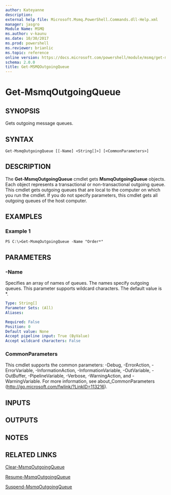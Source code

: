```yaml
---
author: Kateyanne
description: 
external help file: Microsoft.Msmq.PowerShell.Commands.dll-Help.xml
manager: jasgro
Module Name: MSMQ
ms.author: v-kaunu
ms.date: 10/30/2017
ms.prod: powershell
ms.reviewer: brianlic
ms.topic: reference
online version: https://docs.microsoft.com/powershell/module/msmq/get-msmqoutgoingqueue?view=windowsserver2012r2-ps&wt.mc_id=ps-gethelp
schema: 2.0.0
title: Get-MSMQOutgoingQueue
---
```


# Get-MsmqOutgoingQueue

## SYNOPSIS
Gets outgoing message queues.

## SYNTAX

```
Get-MsmqOutgoingQueue [[-Name] <String[]>] [<CommonParameters>]
```

## DESCRIPTION
The **Get-MsmqOutgoingQueue** cmdlet gets **MsmqOutgoingQueue** objects.
Each object represents a transactional or non-transactional outgoing queue.
This cmdlet gets outgoing queues that are local to the computer on which you run the cmdlet.
If you do not specify parameters, this cmdlet gets all outgoing queues of the host computer.

## EXAMPLES

### Example 1
```
PS C:\>Get-MsmqOutgoingQueue -Name "Order*"
```

## PARAMETERS

### -Name
Specifies an array of names of queues.
The names specify outgoing queues.
This parameter supports wildcard characters.
The default value is *.

```yaml
Type: String[]
Parameter Sets: (All)
Aliases: 

Required: False
Position: 0
Default value: None
Accept pipeline input: True (ByValue)
Accept wildcard characters: False
```

### CommonParameters
This cmdlet supports the common parameters: -Debug, -ErrorAction, -ErrorVariable, -InformationAction, -InformationVariable, -OutVariable, -OutBuffer, -PipelineVariable, -Verbose, -WarningAction, and -WarningVariable. For more information, see about_CommonParameters (http://go.microsoft.com/fwlink/?LinkID=113216).

## INPUTS

## OUTPUTS

## NOTES

## RELATED LINKS

[Clear-MsmqOutgoingQueue](./Clear-MSMQOutgoingQueue.md)

[Resume-MsmqOutgoingQueue](./Resume-MsmqOutgoingQueue.md)

[Suspend-MsmqOutgoingQueue](./Suspend-MsmqOutgoingQueue.md)


